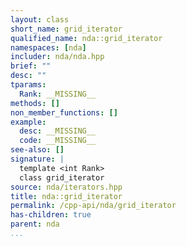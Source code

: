 ```yaml
---
layout: class
short_name: grid_iterator
qualified_name: nda::grid_iterator
namespaces: [nda]
includer: nda/nda.hpp
brief: ""
desc: ""
tparams:
  Rank: __MISSING__
methods: []
non_member_functions: []
example:
  desc: __MISSING__
  code: __MISSING__
see-also: []
signature: |
  template <int Rank>
  class grid_iterator
source: nda/iterators.hpp
title: nda::grid_iterator
permalink: /cpp-api/nda/grid_iterator
has-children: true
parent: nda
...
```


